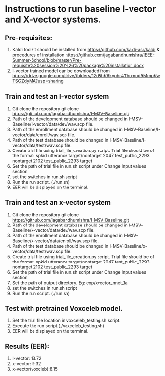 # Instructions to run baseline I-vector and X-vector systems.
## Pre-requisites:
1. Kaldi toolkit should be installed from https://github.com/kaldi-asr/kaldi & procedures of installation https://github.com/jagabandhumishra/IEEE-Summer-School/blob/master/Pre-requisite%20session%20%26%20package%20installation.docx
3. I-vector trained model can be downloaded from https://drive.google.com/drive/folders/12d8hK6kyqhr4Thomod9MmpKwTSGZdyMA?usp=sharing

## Train and test an I-vector system
1. Git clone the repository
	git clone https://github.com/jagabandhumishra/I-MSV-Baseline.git
2. Path of the development database should be changed in  I-MSV-Baseline/I-vector/data/dev/wav.scp file.
3. Path of the enrollment database should be changed in  I-MSV-Baseline/I-vector/data/enroll/wav.scp file.
4. Path of the test database should be changed in  I-MSV-Baseline/I-vector/data/test/wav.scp file.
5. Create trial file using trial_file_creation.py script.
	Trial file should be of the format:
	spkid utterance target/nontarget
	2047 test_public_2293 nontarget
	2102 test_public_2293 target
6. Set the path of trial file in run.sh script under Change Input values section
7. set the switches in run.sh script
8. Run the run script. (./run.sh)
9. EER will be displayed on the terminal.

## Train and test an x-vector system
1. Git clone the repository
	git clone https://github.com/jagabandhumishra/I-MSV-Baseline.git
2. Path of the development database should be changed in  I-MSV-Baseline/x-vector/data/dev/wav.scp file.
3. Path of the enrollment database should be changed in  I-MSV-Baseline/x-vector/data/enroll/wav.scp file.
4. Path of the test database should be changed in  I-MSV-Baseline/x-vector/data/test/wav.scp file.
5. Create trial file using trial_file_creation.py script.
	Trial file should be of the format:
	spkid utterance target/nontarget
	2047 test_public_2293 nontarget
	2102 test_public_2293 target
6. Set the path of trial file in run.sh script under Change Input values section
7. Set the path of output directory. Eg: exp/xvector_nnet_1a
8. set the switches in run.sh script
9. Run the run script. (./run.sh)

## Test with pretrained Voxceleb model.
1. Set the trial file location in voxceleb_testing.sh script.
2. Execute the run script.(./voxceleb_testing.sh)
3. EER will be displayed on the terminal.

## Results (EER):
1. I-vector: 13.72
2. x-vector: 9.32
3. x-vector(voxcleb):8.15

